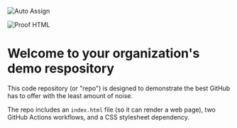 ![Auto Assign](https://github.com/Questfy-Hub/demo-repository/actions/workflows/auto-assign.yml/badge.svg)

![Proof HTML](https://github.com/Questfy-Hub/demo-repository/actions/workflows/proof-html.yml/badge.svg)

# Welcome to your organization's demo respository
This code repository (or "repo") is designed to demonstrate the best GitHub has to offer with the least amount of noise.

The repo includes an `index.html` file (so it can render a web page), two GitHub Actions workflows, and a CSS stylesheet dependency.
